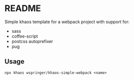 # README

Simple khaos template for a webpack project with support for:

* sass
* coffee-script
* postcss autoprefixer
* pug

## Usage

`npx khaos wspringer/khaos-simple-webpack <name>`

